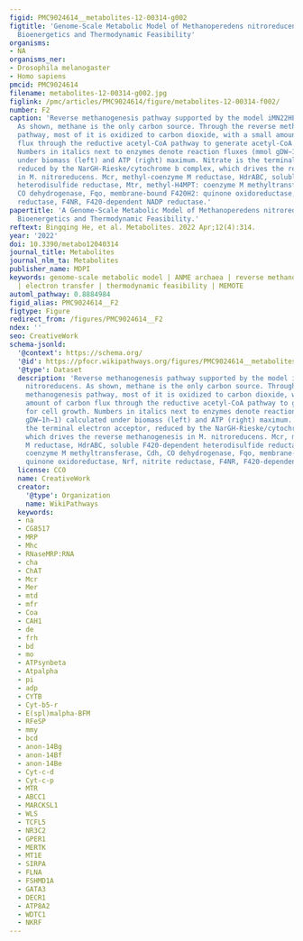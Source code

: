 ```yaml
---
figid: PMC9024614__metabolites-12-00314-g002
figtitle: 'Genome-Scale Metabolic Model of Methanoperedens nitroreducens: Assessing
  Bioenergetics and Thermodynamic Feasibility'
organisms:
- NA
organisms_ner:
- Drosophila melanogaster
- Homo sapiens
pmcid: PMC9024614
filename: metabolites-12-00314-g002.jpg
figlink: /pmc/articles/PMC9024614/figure/metabolites-12-00314-f002/
number: F2
caption: 'Reverse methanogenesis pathway supported by the model iMN22HE of M. nitroreducens.
  As shown, methane is the only carbon source. Through the reverse methanogenesis
  pathway, most of it is oxidized to carbon dioxide, with a small amount of carbon
  flux through the reductive acetyl-CoA pathway to generate acetyl-CoA for cell growth.
  Numbers in italics next to enzymes denote reaction fluxes (mmol gDW−1h−1) calculated
  under biomass (left) and ATP (right) maximum. Nitrate is the terminal electron acceptor,
  reduced by the NarGH-Rieske/cytochrome b complex, which drives the reverse methanogenesis
  in M. nitroreducens. Mcr, methyl-coenzyme M reductase, HdrABC, soluble F420-dependent
  heterodisulfide reductase, Mtr, methyl-H4MPT: coenzyme M methyltransferase, Cdh,
  CO dehydrogenase, Fqo, membrane-bound F420H2: quinone oxidoreductase, Nrf, nitrite
  reductase, F4NR, F420-dependent NADP reductase.'
papertitle: 'A Genome-Scale Metabolic Model of Methanoperedens nitroreducens: Assessing
  Bioenergetics and Thermodynamic Feasibility.'
reftext: Bingqing He, et al. Metabolites. 2022 Apr;12(4):314.
year: '2022'
doi: 10.3390/metabo12040314
journal_title: Metabolites
journal_nlm_ta: Metabolites
publisher_name: MDPI
keywords: genome-scale metabolic model | ANME archaea | reverse methanogenesis | bioenergetics
  | electron transfer | thermodynamic feasibility | MEMOTE
automl_pathway: 0.8884984
figid_alias: PMC9024614__F2
figtype: Figure
redirect_from: /figures/PMC9024614__F2
ndex: ''
seo: CreativeWork
schema-jsonld:
  '@context': https://schema.org/
  '@id': https://pfocr.wikipathways.org/figures/PMC9024614__metabolites-12-00314-g002.html
  '@type': Dataset
  description: 'Reverse methanogenesis pathway supported by the model iMN22HE of M.
    nitroreducens. As shown, methane is the only carbon source. Through the reverse
    methanogenesis pathway, most of it is oxidized to carbon dioxide, with a small
    amount of carbon flux through the reductive acetyl-CoA pathway to generate acetyl-CoA
    for cell growth. Numbers in italics next to enzymes denote reaction fluxes (mmol
    gDW−1h−1) calculated under biomass (left) and ATP (right) maximum. Nitrate is
    the terminal electron acceptor, reduced by the NarGH-Rieske/cytochrome b complex,
    which drives the reverse methanogenesis in M. nitroreducens. Mcr, methyl-coenzyme
    M reductase, HdrABC, soluble F420-dependent heterodisulfide reductase, Mtr, methyl-H4MPT:
    coenzyme M methyltransferase, Cdh, CO dehydrogenase, Fqo, membrane-bound F420H2:
    quinone oxidoreductase, Nrf, nitrite reductase, F4NR, F420-dependent NADP reductase.'
  license: CC0
  name: CreativeWork
  creator:
    '@type': Organization
    name: WikiPathways
  keywords:
  - na
  - CG8517
  - MRP
  - Mhc
  - RNaseMRP:RNA
  - cha
  - ChAT
  - Mcr
  - Mer
  - mtd
  - mfr
  - Coa
  - CAH1
  - de
  - frh
  - bd
  - mo
  - ATPsynbeta
  - Atpalpha
  - pi
  - adp
  - CYTB
  - Cyt-b5-r
  - E(spl)malpha-BFM
  - RFeSP
  - mmy
  - bcd
  - anon-14Bg
  - anon-14Bf
  - anon-14Be
  - Cyt-c-d
  - Cyt-c-p
  - MTR
  - ABCC1
  - MARCKSL1
  - WLS
  - TCFL5
  - NR3C2
  - GPER1
  - MERTK
  - MT1E
  - SIRPA
  - FLNA
  - FSHMD1A
  - GATA3
  - DECR1
  - ATP8A2
  - WDTC1
  - NKRF
---
```

